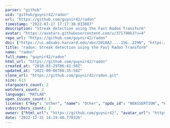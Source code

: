 ```yaml
---
parser: "github"
uid: "github/guynir42/radon"
url: "https://github.com/guynir42/radon"
timestamp: "2022-07-17 17:17:38.033887"
description: "Streak detection using the Fast Radon Transform"
avatar: "https://avatars.githubusercontent.com/u/37179063?v=4"
repo_url: "https://github.com/guynir42/radon"
doi: ["https://ui.adsabs.harvard.edu/abs/2018AJ....156..229N", "https://ui.adsabs.harvard.edu/abs/2018ascl.soft11015N/abstract"]
title: "radon: Streak detection using the Fast Radon Transform"
name: "radon"
full_name: "guynir42/radon"
html_url: "https://github.com/guynir42/radon"
created_at: "2018-03-29T06:41:58Z"
updated_at: "2021-09-06T08:35:58Z"
clone_url: "https://github.com/guynir42/radon.git"
size: 613
stargazers_count: 2
watchers_count: 2
language: "MATLAB"
open_issues_count: 1
license: {"key": "other", "name": "Other", "spdx_id": "NOASSERTION", "url": null, "node_id": "MDc6TGljZW5zZTA="}
subscribers_count: 2
owner: {"html_url": "https://github.com/guynir42", "avatar_url": "https://avatars.githubusercontent.com/u/37179063?v=4", "login": "guynir42", "type": "User"}
date: "2022-12-31 14:19:40.770326"
---
```

